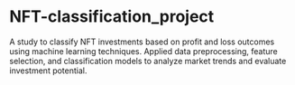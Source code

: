 # NFT-classification_project
A study to classify NFT investments based on profit and loss outcomes using machine learning techniques. Applied data preprocessing, feature selection, and classification models to analyze market trends and evaluate investment potential.
